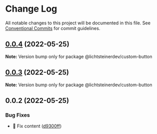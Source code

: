 # Change Log

All notable changes to this project will be documented in this file.
See [Conventional Commits](https://conventionalcommits.org) for commit guidelines.

## [0.0.4](https://github.com/css-ch/poc-lerna-and-ui-lib/compare/@lichtsteinerdev/custom-button@0.0.3...@lichtsteinerdev/custom-button@0.0.4) (2022-05-25)

**Note:** Version bump only for package @lichtsteinerdev/custom-button





## [0.0.3](https://github.com/css-ch/poc-lerna-and-ui-lib/compare/@lichtsteinerdev/custom-button@0.0.2...@lichtsteinerdev/custom-button@0.0.3) (2022-05-25)

**Note:** Version bump only for package @lichtsteinerdev/custom-button





## 0.0.2 (2022-05-25)


### Bug Fixes

* 🐛 Fix content ([d9300ff](https://github.com/css-ch/poc-lerna-and-ui-lib/commit/d9300ffc62b40471a6e0cefa45eefc5dafbd3355))
